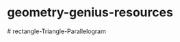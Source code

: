 # geometry-genius-resources


#   r e c t a n g l e - T r i a n g l e - P a r a l l e l o g r a m  
 